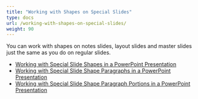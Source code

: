 ```yaml
---
title: "Working with Shapes on Special Slides"
type: docs
url: /working-with-shapes-on-special-slides/
weight: 90
---
```


You can work with shapes on notes slides, layout slides and master slides just the same as you do on regular slides.

- [Working with Special Slide Shapes in a PowerPoint Presentation](/slides/working-with-special-slide-shapes-in-a-powerpoint-presentation/)
- [Working with Special Slide Shape Paragraphs in a PowerPoint Presentation](/slides/working-with-special-slide-shape-paragraphs-in-a-powerpoint-presentation/)
- [Working with Special Slide Shape Paragraph Portions in a PowerPoint Presentation](/slides/working-with-special-slide-shape-paragraph-portions-in-a-powerpoint-presentation/)
